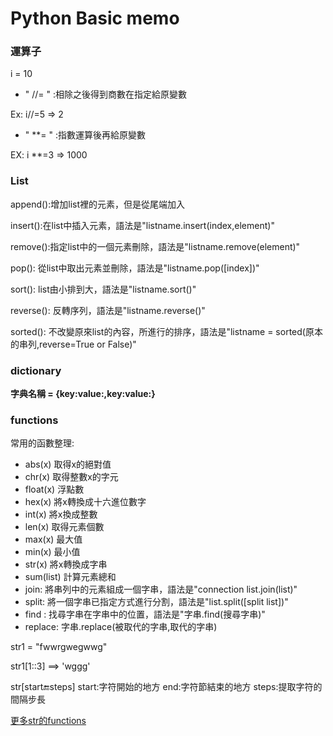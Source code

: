 # Python Basic memo

### 運算子

i = 10

* " //= " :相除之後得到商數在指定給原變數

Ex: i//=5 => 2

* " **= " :指數運算後再給原變數

EX: i **=3 => 1000

### List

append():增加list裡的元素，但是從尾端加入

insert():在list中插入元素，語法是"listname.insert(index,element)"

remove():指定list中的一個元素刪除，語法是"listname.remove(element)"

pop(): 從list中取出元素並刪除，語法是"listname.pop([index])"

sort(): list由小排到大，語法是"listname.sort()"

reverse(): 反轉序列，語法是"listname.reverse()"

sorted(): 不改變原來list的內容，所進行的排序，語法是"listname = sorted(原本的串列,reverse=True or False)"

### dictionary

**字典名稱 = {key:value:,key:value:}**

### functions

常用的函數整理:
* abs(x) 取得x的絕對值
* chr(x) 取得整數x的字元
* float(x) 浮點數
* hex(x) 將x轉換成十六進位數字
* int(x) 將x換成整數
* len(x) 取得元素個數
* max(x) 最大值
* min(x) 最小值
* str(x) 將x轉換成字串
* sum(list) 計算元素總和
* join: 將串列中的元素組成一個字串，語法是"connection list.join(list)"
* split: 將一個字串已指定方式進行分割，語法是"list.split([split list])"
* find : 找尋字串在字串中的位置，語法是"字串.find(搜尋字串)"
* replace: 字串.replace(被取代的字串,取代的字串)

str1 = "fwwrgwegwwg"

str1[1::3] ==> 'wggg'

str[start:end:steps] start:字符開始的地方 end:字符節結束的地方 steps:提取字符的間隔步長

[更多str的functions](https://kknews.cc/zh-tw/code/rqp6yzn.html)

